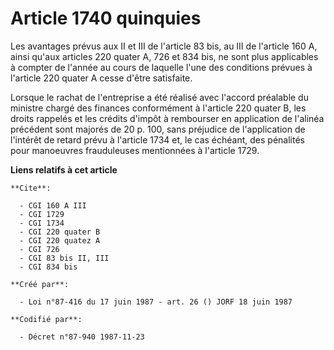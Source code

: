 # Article 1740 quinquies

Les avantages prévus aux II et III de l'article 83 bis, au III de l'article 160 A, ainsi qu'aux articles 220 quater A, 726 et
834 bis, ne sont plus applicables à compter de l'année au cours de laquelle l'une des conditions prévues à l'article 220
quater A cesse d'être satisfaite.

Lorsque le rachat de l'entreprise a été réalisé avec l'accord préalable du ministre chargé des finances conformément à
l'article 220 quater B, les droits rappelés et les crédits d'impôt à rembourser en application de l'alinéa précédent sont
majorés de 20 p. 100, sans préjudice de l'application de l'intérêt de retard prévu à l'article 1734 et, le cas échéant, des
pénalités pour manoeuvres frauduleuses mentionnées à l'article 1729.

**Liens relatifs à cet article**

	**Cite**:

	  - CGI 160 A III
	  - CGI 1729
	  - CGI 1734
	  - CGI 220 quater B
	  - CGI 220 quatez A
	  - CGI 726
	  - CGI 83 bis II, III
	  - CGI 834 bis

	**Créé par**:

	  - Loi n°87-416 du 17 juin 1987 - art. 26 () JORF 18 juin 1987

	**Codifié par**:

	  - Décret n°87-940 1987-11-23
